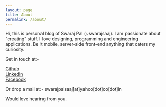 ```yaml
---
layout: page
title: About
permalink: /about/
---
```


Hi, this is personal blog of Swaraj Pal (~swarajsaaj).
I am passionate about "creating" stuff. I love designing, programming and engineering applications.  Be it mobile, server-side front-end anything that caters my curiosity.

Get in touch at:-

[Github](https://github.com/swarajsaaj)<br>
[LinkedIn](https://www.linkedin.com/in/swarajsaaj)<br>
[Facebook](https://www.facebook.com/swarajsaaj?_rdr)<br>

Or drop a mail at:-
swarajpalsaaj[at]yahoo[dot]co[dot]in

Would love hearing from you.